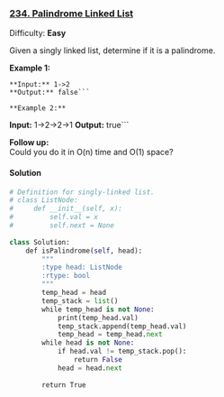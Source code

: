 ### [234\. Palindrome Linked List](https://leetcode.com/problems/palindrome-linked-list/description/)

Difficulty: **Easy**



Given a singly linked list, determine if it is a palindrome.

**Example 1:**

```
**Input:** 1->2
**Output:** false```

**Example 2:**

```
**Input:** 1->2->2->1
**Output:** true```

**Follow up:**  
Could you do it in O(n) time and O(1) space?



#### Solution
```python
# Definition for singly-linked list.
# class ListNode:
#     def __init__(self, x):
#         self.val = x
#         self.next = None
​
class Solution:
    def isPalindrome(self, head):
        """
        :type head: ListNode
        :rtype: bool
        """
        temp_head = head
        temp_stack = list()
        while temp_head is not None:
            print(temp_head.val)
            temp_stack.append(temp_head.val)
            temp_head = temp_head.next
        while head is not None:
            if head.val != temp_stack.pop():
                return False
            head = head.next
​
        return True     
```
